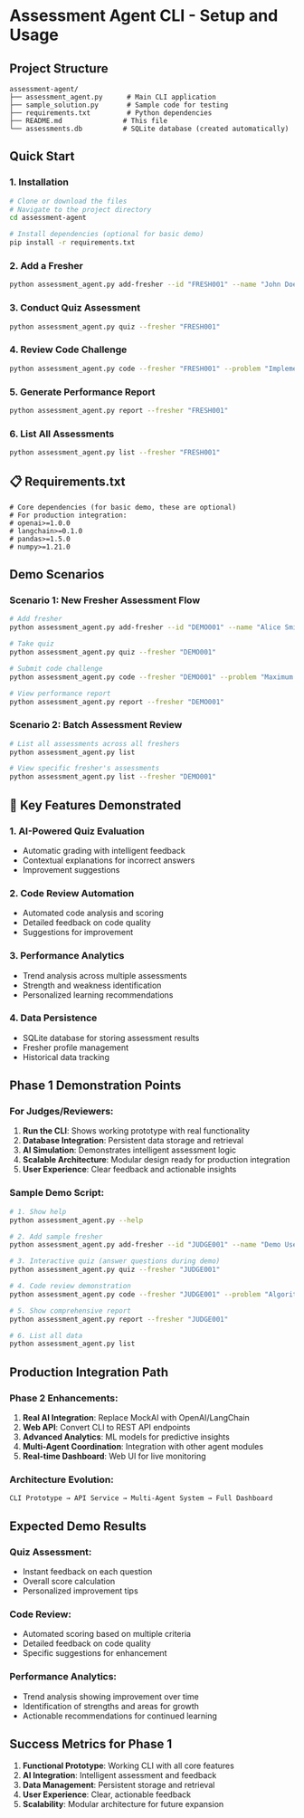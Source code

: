 # Assessment Agent CLI - Setup and Usage

## Project Structure
```
assessment-agent/
├── assessment_agent.py      # Main CLI application
├── sample_solution.py       # Sample code for testing
├── requirements.txt         # Python dependencies
├── README.md               # This file
└── assessments.db          # SQLite database (created automatically)
```

##  Quick Start

### 1. Installation
```bash
# Clone or download the files
# Navigate to the project directory
cd assessment-agent

# Install dependencies (optional for basic demo)
pip install -r requirements.txt
```

### 2. Add a Fresher
```bash
python assessment_agent.py add-fresher --id "FRESH001" --name "John Doe" --email "john@hexaware.com" --dept "Software Development"
```

### 3. Conduct Quiz Assessment
```bash
python assessment_agent.py quiz --fresher "FRESH001"
```

### 4. Review Code Challenge
```bash
python assessment_agent.py code --fresher "FRESH001" --problem "Implement Kadane's algorithm for maximum subarray sum" --file "sample_solution.py"
```

### 5. Generate Performance Report
```bash
python assessment_agent.py report --fresher "FRESH001"
```

### 6. List All Assessments
```bash
python assessment_agent.py list --fresher "FRESH001"
```

## 📋 Requirements.txt
```
# Core dependencies (for basic demo, these are optional)
# For production integration:
# openai>=1.0.0
# langchain>=0.1.0
# pandas>=1.5.0
# numpy>=1.21.0
```

##  Demo Scenarios

### Scenario 1: New Fresher Assessment Flow
```bash
# Add fresher
python assessment_agent.py add-fresher --id "DEMO001" --name "Alice Smith" --email "alice@hexaware.com"

# Take quiz
python assessment_agent.py quiz --fresher "DEMO001"

# Submit code challenge
python assessment_agent.py code --fresher "DEMO001" --problem "Maximum subarray problem" --file "sample_solution.py"

# View performance report
python assessment_agent.py report --fresher "DEMO001"
```

### Scenario 2: Batch Assessment Review
```bash
# List all assessments across all freshers
python assessment_agent.py list

# View specific fresher's assessments
python assessment_agent.py list --fresher "DEMO001"
```

## 🔧 Key Features Demonstrated

### 1. AI-Powered Quiz Evaluation
- Automatic grading with intelligent feedback
- Contextual explanations for incorrect answers
- Improvement suggestions

### 2. Code Review Automation
- Automated code analysis and scoring
- Detailed feedback on code quality
- Suggestions for improvement

### 3. Performance Analytics
- Trend analysis across multiple assessments
- Strength and weakness identification
- Personalized learning recommendations

### 4. Data Persistence
- SQLite database for storing assessment results
- Fresher profile management
- Historical data tracking

## Phase 1 Demonstration Points

### For Judges/Reviewers:
1. **Run the CLI**: Shows working prototype with real functionality
2. **Database Integration**: Persistent data storage and retrieval
3. **AI Simulation**: Demonstrates intelligent assessment logic
4. **Scalable Architecture**: Modular design ready for production integration
5. **User Experience**: Clear feedback and actionable insights

### Sample Demo Script:
```bash
# 1. Show help
python assessment_agent.py --help

# 2. Add sample fresher
python assessment_agent.py add-fresher --id "JUDGE001" --name "Demo User" --email "demo@hexaware.com"

# 3. Interactive quiz (answer questions during demo)
python assessment_agent.py quiz --fresher "JUDGE001"

# 4. Code review demonstration
python assessment_agent.py code --fresher "JUDGE001" --problem "Algorithmic problem solving" --file "sample_solution.py"

# 5. Show comprehensive report
python assessment_agent.py report --fresher "JUDGE001"

# 6. List all data
python assessment_agent.py list
```

##  Production Integration Path

### Phase 2 Enhancements:
1. **Real AI Integration**: Replace MockAI with OpenAI/LangChain
2. **Web API**: Convert CLI to REST API endpoints
3. **Advanced Analytics**: ML models for predictive insights
4. **Multi-Agent Coordination**: Integration with other agent modules
5. **Real-time Dashboard**: Web UI for live monitoring

### Architecture Evolution:
```
CLI Prototype → API Service → Multi-Agent System → Full Dashboard
```

##  Expected Demo Results

### Quiz Assessment:
- Instant feedback on each question
- Overall score calculation
- Personalized improvement tips

### Code Review:
- Automated scoring based on multiple criteria
- Detailed feedback on code quality
- Specific suggestions for enhancement

### Performance Analytics:
- Trend analysis showing improvement over time
- Identification of strengths and areas for growth
- Actionable recommendations for continued learning

##  Success Metrics for Phase 1

1. **Functional Prototype**: Working CLI with all core features
2. **AI Integration**: Intelligent assessment and feedback
3. **Data Management**: Persistent storage and retrieval
4. **User Experience**: Clear, actionable feedback
5. **Scalability**: Modular architecture for future expansion
